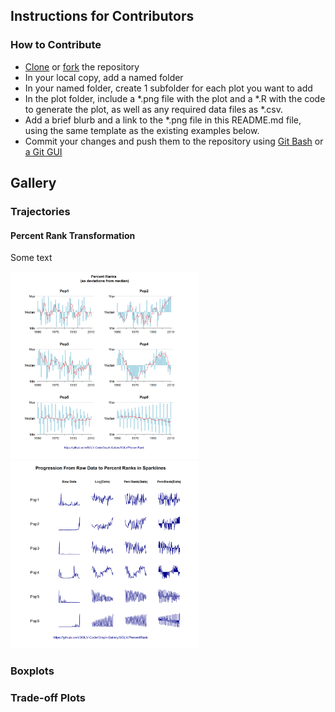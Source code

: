 ## Instructions for Contributors

### How to Contribute
* [Clone](https://help.github.com/articles/cloning-a-repository/) or [fork](https://help.github.com/articles/fork-a-repo/) the repository
* In your local copy, add a named folder
* In your named folder, create 1 subfolder for each plot you want to add
* In the plot folder, include a *.png file with the plot and a *.R with the code to generate the plot, as well as any required data files as *.csv.
* Add a brief blurb and a link to the *.png file in this README.md file, using the same template as the existing examples below.
* Commit your changes and push them to the repository using [Git Bash](https://dont-be-afraid-to-commit.readthedocs.io/en/latest/git/commandlinegit.html) or
[a Git GUI](https://git-scm.com/book/en/v2/Appendix-A%3A-Git-in-Other-Environments-Graphical-Interfaces)


## Gallery


### Trajectories


#### Percent Rank Transformation

Some text



<img src="https://github.com/SOLV-Code/Graph-Gallery/blob/master/SOLV/PercentRanks/PercRank_FinalPlots.png" width="300" height="300">

<img src="https://github.com/SOLV-Code/Graph-Gallery/blob/master/SOLV/PercentRanks/PercRank_ProgressionInSparklines.png" width="300" height="300">



### Boxplots






### Trade-off Plots







